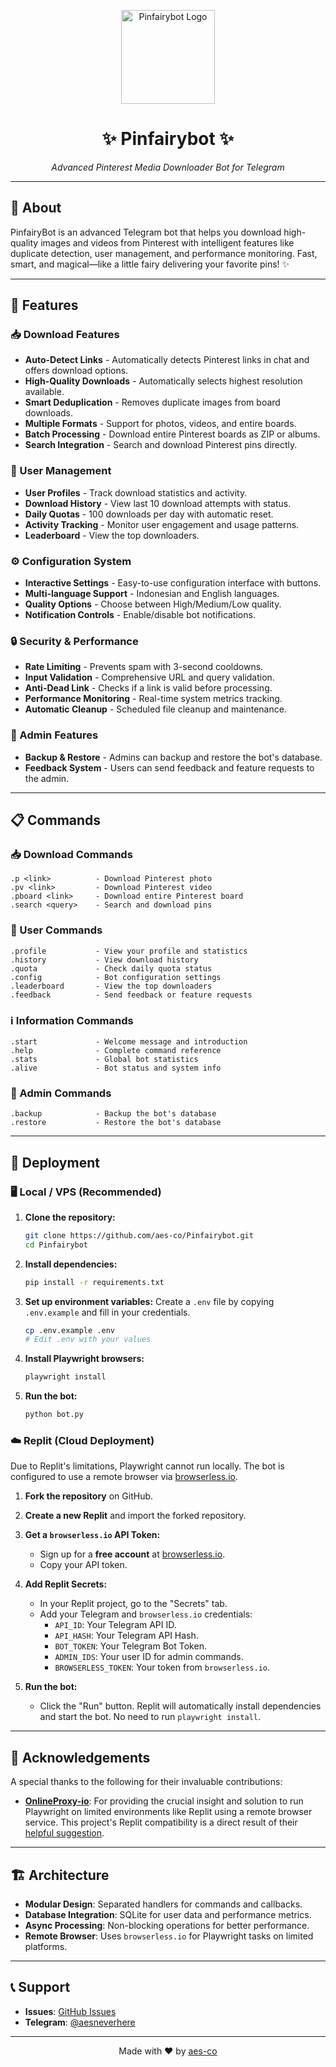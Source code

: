 <p align="center">
  <img src="https://github.com/images/mona-whisper.gif" alt="Pinfairybot Logo" width="150"/>
</p>

<h1 align="center">
  <b>✨ Pinfairybot ✨</b>
</h1>

<p align="center">
  <em>Advanced Pinterest Media Downloader Bot for Telegram</em>
</p>

---

## 🌱 About

PinfairyBot is an advanced Telegram bot that helps you download high-quality images and videos from Pinterest with intelligent features like duplicate detection, user management, and performance monitoring. Fast, smart, and magical—like a little fairy delivering your favorite pins! ✨

---

## 🚀 Features

### 📥 Download Features
- **Auto-Detect Links** - Automatically detects Pinterest links in chat and offers download options.
- **High-Quality Downloads** - Automatically selects highest resolution available.
- **Smart Deduplication** - Removes duplicate images from board downloads.
- **Multiple Formats** - Support for photos, videos, and entire boards.
- **Batch Processing** - Download entire Pinterest boards as ZIP or albums.
- **Search Integration** - Search and download Pinterest pins directly.

### 👤 User Management
- **User Profiles** - Track download statistics and activity.
- **Download History** - View last 10 download attempts with status.
- **Daily Quotas** - 100 downloads per day with automatic reset.
- **Activity Tracking** - Monitor user engagement and usage patterns.
- **Leaderboard** - View the top downloaders.

### ⚙️ Configuration System
- **Interactive Settings** - Easy-to-use configuration interface with buttons.
- **Multi-language Support** - Indonesian and English languages.
- **Quality Options** - Choose between High/Medium/Low quality.
- **Notification Controls** - Enable/disable bot notifications.

### 🔒 Security & Performance
- **Rate Limiting** - Prevents spam with 3-second cooldowns.
- **Input Validation** - Comprehensive URL and query validation.
- **Anti-Dead Link** - Checks if a link is valid before processing.
- **Performance Monitoring** - Real-time system metrics tracking.
- **Automatic Cleanup** - Scheduled file cleanup and maintenance.

### 👑 Admin Features
- **Backup & Restore** - Admins can backup and restore the bot's database.
- **Feedback System** - Users can send feedback and feature requests to the admin.

---

## 📋 Commands

### 📥 Download Commands
```
.p <link>          - Download Pinterest photo
.pv <link>         - Download Pinterest video
.pboard <link>     - Download entire Pinterest board
.search <query>    - Search and download pins
```

### 👤 User Commands
```
.profile           - View your profile and statistics
.history           - View download history
.quota             - Check daily quota status
.config            - Bot configuration settings
.leaderboard       - View the top downloaders
.feedback          - Send feedback or feature requests
```

### ℹ️ Information Commands
```
.start             - Welcome message and introduction
.help              - Complete command reference
.stats             - Global bot statistics
.alive             - Bot status and system info
```

### 👑 Admin Commands
```
.backup            - Backup the bot's database
.restore           - Restore the bot's database
```

---

## 🚀 Deployment

### 🖥️ Local / VPS (Recommended)

1.  **Clone the repository:**
    ```bash
    git clone https://github.com/aes-co/Pinfairybot.git
    cd Pinfairybot
    ```

2.  **Install dependencies:**
    ```bash
    pip install -r requirements.txt
    ```

3.  **Set up environment variables:**
    Create a `.env` file by copying `.env.example` and fill in your credentials.
    ```bash
    cp .env.example .env
    # Edit .env with your values
    ```

4.  **Install Playwright browsers:**
    ```bash
    playwright install
    ```

5.  **Run the bot:**
    ```bash
    python bot.py
    ```

### ☁️ Replit (Cloud Deployment)

Due to Replit's limitations, Playwright cannot run locally. The bot is configured to use a remote browser via [browserless.io](https://www.browserless.io/).

1.  **Fork the repository** on GitHub.

2.  **Create a new Replit** and import the forked repository.

3.  **Get a `browserless.io` API Token:**
    -   Sign up for a **free account** at [browserless.io](https://www.browserless.io/).
    -   Copy your API token.

4.  **Add Replit Secrets:**
    -   In your Replit project, go to the "Secrets" tab.
    -   Add your Telegram and `browserless.io` credentials:
        -   `API_ID`: Your Telegram API ID.
        -   `API_HASH`: Your Telegram API Hash.
        -   `BOT_TOKEN`: Your Telegram Bot Token.
        -   `ADMIN_IDS`: Your user ID for admin commands.
        -   `BROWSERLESS_TOKEN`: Your token from `browserless.io`.

5.  **Run the bot:**
    -   Click the "Run" button. Replit will automatically install dependencies and start the bot. No need to run `playwright install`.

---

## 🙏 Acknowledgements

A special thanks to the following for their invaluable contributions:

-   **[OnlineProxy-io](https://github.com/OnlineProxy-io)**: For providing the crucial insight and solution to run Playwright on limited environments like Replit using a remote browser service. This project's Replit compatibility is a direct result of their [helpful suggestion](https://github.com/aes-co/Pinfairybot/issues/1#issuecomment-3031631107).

---

## 🏗️ Architecture

-   **Modular Design**: Separated handlers for commands and callbacks.
-   **Database Integration**: SQLite for user data and performance metrics.
-   **Async Processing**: Non-blocking operations for better performance.
-   **Remote Browser**: Uses `browserless.io` for Playwright tasks on limited platforms.

---

## 📞 Support

-   **Issues**: [GitHub Issues](https://github.com/aes-co/Pinfairybot/issues)
-   **Telegram**: [@aesneverhere](https://t.me/aesneverhere)

---

<p align="center">
  Made with ❤️ by <a href="https://github.com/aes-co">aes-co</a>
</p>